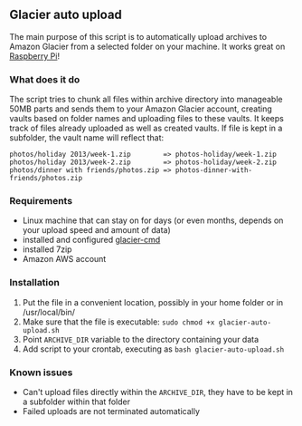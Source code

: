## Glacier auto upload

The main purpose of this script is to automatically upload archives to Amazon Glacier from a selected folder on your machine. It works great on [Raspberry Pi](http://blog.self.li/post/63281257339)!

### What does it do

The script tries to chunk all files within archive directory into manageable 50MB parts and sends them to your Amazon Glacier account, creating vaults based on folder names and uploading files to these vaults. It keeps track of files already uploaded as well as created vaults. If file is kept in a subfolder, the vault name will reflect that:

    photos/holiday 2013/week-1.zip        => photos-holiday/week-1.zip
    photos/holiday 2013/week-2.zip        => photos-holiday/week-2.zip
    photos/dinner with friends/photos.zip => photos-dinner-with-friends/photos.zip

### Requirements

- Linux machine that can stay on for days (or even months, depends on your upload speed and amount of data)
- installed and configured [glacier-cmd](https://github.com/uskudnik/amazon-glacier-cmd-interface)
- installed 7zip
- Amazon AWS account

### Installation

1. Put the file in a convenient location, possibly in your home folder or in /usr/local/bin/
2. Make sure that the file is executable: `sudo chmod +x glacier-auto-upload.sh`
3. Point `ARCHIVE_DIR` variable to the directory containing your data
4. Add script to your crontab, executing as `bash glacier-auto-upload.sh`

### Known issues

- Can't upload files directly within the `ARCHIVE_DIR`, they have to be kept in a subfolder within that folder
- Failed uploads are not terminated automatically

